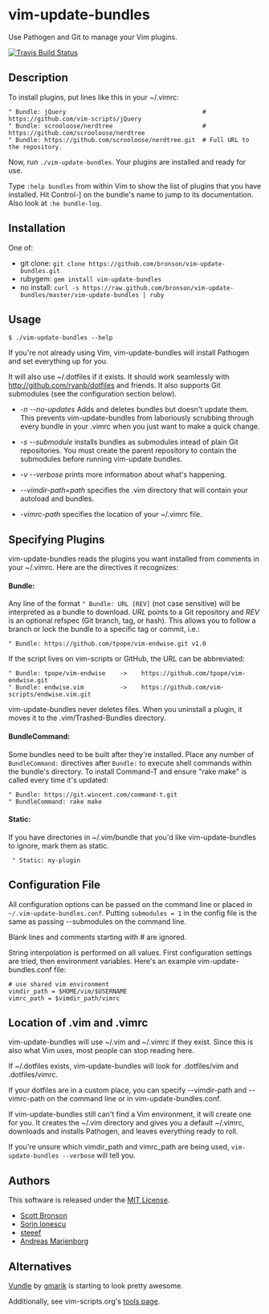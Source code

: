 # vim-update-bundles

Use Pathogen and Git to manage your Vim plugins.

[![Travis Build Status](http://travis-ci.org/bronson/vim-update-bundles.png)](http://travis-ci.org/bronson/vim-update-bundles)


## Description

To install plugins, put lines like this in your ~/.vimrc:

    " Bundle: jQuery                                      # https://github.com/vim-scripts/jQuery
    " Bundle: scrooloose/nerdtree                         # https://github.com/scrooloose/nerdtree
    " Bundle: https://github.com/scrooloose/nerdtree.git  # Full URL to the repository.

Now, run `./vim-update-bundles`.  Your plugins are installed and ready for use.

Type `:help bundles` from within Vim to show the list of plugins that you have installed.
Hit Control-] on the bundle's name to jump to its documentation.
Also look at `:he bundle-log`.


## Installation

One of:

* git clone: `git clone https://github.com/bronson/vim-update-bundles.git`
* rubygem: `gem install vim-update-bundles`
* no install: `curl -s https://raw.github.com/bronson/vim-update-bundles/master/vim-update-bundles | ruby`


## Usage

    $ ./vim-update-bundles --help

If you're not already using Vim, vim-update-bundles will install Pathogen and
set everything up for you.

It will also use ~/.dotfiles if it exists.  It should work seamlessly
with <http://github.com/ryanb/dotfiles> and friends. It also supports Git
submodules (see the configuration section below).

* _-n -\-no-updates_ Adds and deletes bundles but doesn't update them.
  This prevents vim-update-bundles from laboriously scrubbing through every
  bundle in your .vimrc when you just want to make a quick change.

* _-s -\-submodule_ installs bundles as submodules intead of plain Git
  repositories. You must create the parent repository to contain the
  submodules before running vim-update bundles.

* _-v -\-verbose_ prints more information about what's happening.

* _-\-vimdir-path=path_ specifies the .vim directory that will contain
  your autoload and bundles.

* _\-vimrc-path_ specifies the location of your ~/.vimrc file.


## Specifying Plugins

vim-update-bundles reads the plugins you want installed from comments in your ~/.vimrc.
Here are the directives it recognizes:

#### Bundle:

Any line of the format `" Bundle: URL [REV]` (not case sensitive) will be
interpreted as a bundle to download.  _URL_ points to a Git repository and
_REV_ is an optional refspec (Git branch, tag, or hash). This allows you to
follow a branch or lock the bundle to a specific tag or commit, i.e.:

    " Bundle: https://github.com/tpope/vim-endwise.git v1.0

If the script lives on vim-scripts or GitHub, the URL can be abbreviated:

    " Bundle: tpope/vim-endwise    ->    https://github.com/tpope/vim-endwise.git
    " Bundle: endwise.vim          ->    https://github.com/vim-scripts/endwise.vim.git

vim-update-bundles never deletes files.  When you uninstall a plugin, it moves it to the .vim/Trashed-Bundles directory.

#### BundleCommand:

Some bundles need to be built after they're installed. Place any number of
`BundleCommand:` directives after `Bundle:` to execute shell commands within
the bundle's directory. To install Command-T and ensure "rake make" is called
every time it's updated:

    " Bundle: https://git.wincent.com/command-t.git
    " BundleCommand: rake make

#### Static:

If you have directories in ~/.vim/bundle that you'd like vim-update-bundles to
ignore, mark them as static.

     " Static: my-plugin


## Configuration File

All configuration options can be passed on the command line or placed in `~/.vim-update-bundles.conf`.
Putting `submodules = 1` in the config file is the same as passing --submodules on the command line.

Blank lines and comments starting with # are ignored.

String interpolation is performed on all values.
First configuration settings are tried, then environment variables.
Here's an example vim-update-bundles.conf file:

    # use shared vim environment
    vimdir_path = $HOME/vim/$USERNAME
    vimrc_path = $vimdir_path/vimrc


## Location of .vim and .vimrc

vim-update-bundles will use ~/.vim and ~/.vimrc if they exist.
Since this is also what Vim uses, most people can stop reading here.

If ~/.dotfiles exists, vim-update-bundles will look for .dotfiles/vim and .dotfiles/vimrc.

If your dotfiles are in a custom place, you can specify --vimdir-path and --vimrc-path
on the command line or in vim-update-bundles.conf.

If vim-update-bundles still can't find a Vim environment, it will create one for you.
It creates the ~/.vim directory and gives you a default ~/.vimrc, downloads and installs Pathogen,
and leaves everything ready to roll.

If you're unsure which vimdir_path and vimrc_path are being used,
`vim-update-bundles --verbose` will tell you.


## Authors

This software is released under the [MIT License](http://en.wikipedia.org/wiki/Mit_license).

* [Scott Bronson](http://github.com/bronson)
* [Sorin Ionescu](http://github.com/sorin-ionescu)
* [steeef](http://github.com/steeef)
* [Andreas Marienborg](http://github.com/omega)


## Alternatives

[Vundle](http://github.com/gmarik/vundle) by [gmarik](http://github.com/gmarik) is starting to look pretty awesome. 

Additionally, see vim-scripts.org's [tools page](http://vim-scripts.org/vim/tools.html).

